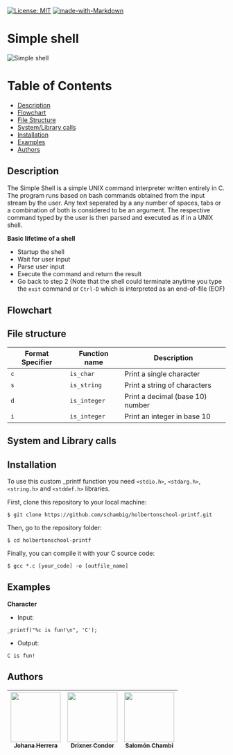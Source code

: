 [![License: MIT](https://img.shields.io/badge/License-MIT-yellow.svg)](https://opensource.org/licenses/MIT)
[![made-with-Markdown](https://img.shields.io/badge/Made%20with-Markdown-1f425f.svg)](http://commonmark.org)

# Simple shell

![Simple shell](https://i.imgur.com/tfeTUGr.jpg)

# Table of Contents
- [Description](#description)
- [Flowchart](#flowchart)
- [File Structure](#file-structure)
- [System/Library calls](#system-and-library-calls)
- [Installation](#installation)
- [Examples](#examples)
- [Authors](#authors)

## Description
The Simple Shell is a simple UNIX command interpreter written entirely in C. The program runs based on bash commands obtained from the input stream by the user.
Any text seperated by a any number of spaces, tabs or a combination of both is considered to be an argument.
The respective command typed by the user is then parsed and executed as if in a UNIX shell.

**Basic lifetime of a shell**
* Startup the shell
* Wait for user input
* Parse user input
* Execute the command and return the result
* Go back to step 2
(Note that the shell could terminate anytime you type the `exit` command or `Ctrl-D` which is interpreted as an end-of-file (EOF)

## Flowchart

## File structure

Format Specifier | Function name | Description
--- | --- | ---
`c` | `is_char` | Print a single character
`s` | `is_string` | Print a string of characters
`d` | `is_integer` | Print a decimal (base 10) number
`i` | `is_integer` | Print an integer in base 10

## System and Library calls

## Installation
To use this custom _printf function you need `<stdio.h>`, `<stdarg.h>`, `<string.h>` and `<stddef.h>` libraries.

First, clone this repository to your local machine:

```
$ git clone https://github.com/schambig/holbertonschool-printf.git
```

Then, go to the repository folder:

```
$ cd holbertonschool-printf
```

Finally, you can compile it with your C source code:

```
$ gcc *.c [your_code] -o [outfile_name]
```

## Examples


**Character**
* Input:
```
_printf("%c is fun!\n", 'C');
```
 
* Output:
```
C is fun!
```

## Authors
| [<img src="https://avatars.githubusercontent.com/u/98305125?v=4" width=115><br><sub> Johana Herrera </sub>](https://github.com/Johana-RHP) | [<img src="https://avatars.githubusercontent.com/u/103861356?v=4" width=115><br><sub> Drixner Condor </sub>](https://github.com/Drixner) | [<img src="https://avatars.githubusercontent.com/u/98289735?v=4" width=115><br><sub> Salomón Chambi </sub>](https://github.com/schambig) |
| :---: | :---: | :---: |
